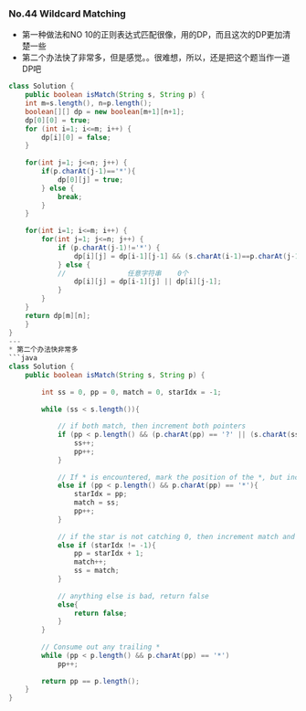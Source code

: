 ### No.44 Wildcard Matching 
* 第一种做法和NO 10的正则表达式匹配很像，用的DP，而且这次的DP更加清楚一些
* 第二个办法快了非常多，但是感觉。。很难想，所以，还是把这个题当作一道DP吧
```java
class Solution {
    public boolean isMatch(String s, String p) {
    int m=s.length(), n=p.length();
    boolean[][] dp = new boolean[m+1][n+1];
    dp[0][0] = true;
    for (int i=1; i<=m; i++) {
        dp[i][0] = false;
    }
    
    for(int j=1; j<=n; j++) {
        if(p.charAt(j-1)=='*'){
            dp[0][j] = true;
        } else {
            break;
        }
    }
    
    for(int i=1; i<=m; i++) {
        for(int j=1; j<=n; j++) {
            if (p.charAt(j-1)!='*') {
                dp[i][j] = dp[i-1][j-1] && (s.charAt(i-1)==p.charAt(j-1) || p.charAt(j-1)=='?');
            } else {
            //               任意字符串    0个
                dp[i][j] = dp[i-1][j] || dp[i][j-1];
            }
        }
    }
    return dp[m][n];
    }
}
---
* 第二个办法快非常多
```java
class Solution {
    public boolean isMatch(String s, String p) {
        
        int ss = 0, pp = 0, match = 0, starIdx = -1;
        
        while (ss < s.length()){
            
            // if both match, then increment both pointers
            if (pp < p.length() && (p.charAt(pp) == '?' || (s.charAt(ss) == p.charAt(pp)))){
                ss++;
                pp++;
            }
            
            // If * is encountered, mark the position of the *, but incremement pp, in case this * catches 0
            else if (pp < p.length() && p.charAt(pp) == '*'){
                starIdx = pp;
                match = ss;
                pp++;
            }
            
            // if the star is not catching 0, then increment match and set ss to that (since match is the last matched one)
            else if (starIdx != -1){
                pp = starIdx + 1;
                match++;
                ss = match;
            }
                
            // anything else is bad, return false
            else{
                return false;
            }
        }
        
        // Consume out any trailing *
        while (pp < p.length() && p.charAt(pp) == '*')
            pp++;
        
        return pp == p.length();
    }
}
```
